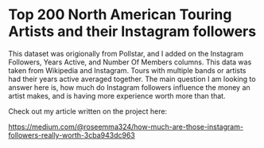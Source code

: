 # Top 200 North American Touring Artists and their Instagram followers
This dataset was origionally from Pollstar, and I added on the Instagram Followers, Years Active, and Number Of Members columns. This data was taken from Wikipedia and Instagram. Tours with multiple bands or artists had their years active averaged together.
The main question I am looking to answer here is, how much do Instagram followers influence the money an artist makes, and is having more experience worth more than that. 

Check out my article written on the project here:

https://medium.com/@roseemma324/how-much-are-those-instagram-followers-really-worth-3cba943dc963
